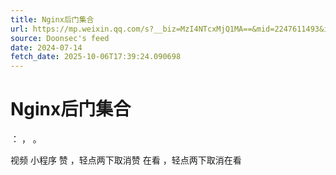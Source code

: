 ```yaml
---
title: Nginx后门集合
url: https://mp.weixin.qq.com/s?__biz=MzI4NTcxMjQ1MA==&mid=2247611493&idx=1&sn=b6fc4c00d7f5de8704e211b88abf9b48
source: Doonsec's feed
date: 2024-07-14
fetch_date: 2025-10-06T17:39:24.090698
---
```


# Nginx后门集合

：
，
。

视频
小程序
赞
，轻点两下取消赞
在看
，轻点两下取消在看